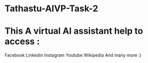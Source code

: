 # Tathastu-AIVP-Task-2
# This A virtual AI assistant help to access :
Facebook
Linkedin
Instagram
Youtube
Wikipedia
And many more :)

